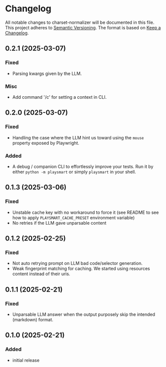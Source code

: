 # Changelog
All notable changes to charset-normalizer will be documented in this file. This project adheres to [Semantic Versioning](https://semver.org/spec/v2.0.0.html).
The format is based on [Keep a Changelog](https://keepachangelog.com/en/1.0.0/).

## 0.2.1 (2025-03-07)

### Fixed
- Parsing kwargs given by the LLM.

### Misc
- Add command '/c' for setting a context in CLI.

## 0.2.0 (2025-03-07)

### Fixed
- Handling the case where the LLM hint us toward using the `mouse` property exposed by Playwright.

### Added
- A debug / companion CLI to effortlessly improve your tests. Run it by either `python -m playsmart` or simply `playsmart`
  in your shell.

## 0.1.3 (2025-03-06)

### Fixed
- Unstable cache key with no workaround to force it (see README to see how to apply `PLAYSMART_CACHE_PRESET` environment variable)
- No retries if the LLM gave unparsable content

## 0.1.2 (2025-02-25)

### Fixed
- Not auto retrying prompt on LLM bad code/selector generation.
- Weak fingerprint matching for caching. We started using resources content instead of their uris.

## 0.1.1 (2025-02-21)

### Fixed
- Unparsable LLM answer when the output purposely skip the intended (markdown) format.

## 0.1.0 (2025-02-21)

### Added
- initial release
